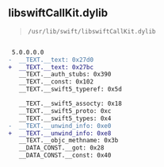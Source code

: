 ## libswiftCallKit.dylib

> `/usr/lib/swift/libswiftCallKit.dylib`

```diff

 5.0.0.0.0
-  __TEXT.__text: 0x27d0
+  __TEXT.__text: 0x27bc
   __TEXT.__auth_stubs: 0x390
   __TEXT.__const: 0x102
   __TEXT.__swift5_typeref: 0x5d

   __TEXT.__swift5_assocty: 0x18
   __TEXT.__swift5_proto: 0xc
   __TEXT.__swift5_types: 0x4
-  __TEXT.__unwind_info: 0xe0
+  __TEXT.__unwind_info: 0xe8
   __TEXT.__objc_methname: 0x3b
   __DATA_CONST.__got: 0x28
   __DATA_CONST.__const: 0x40

```
